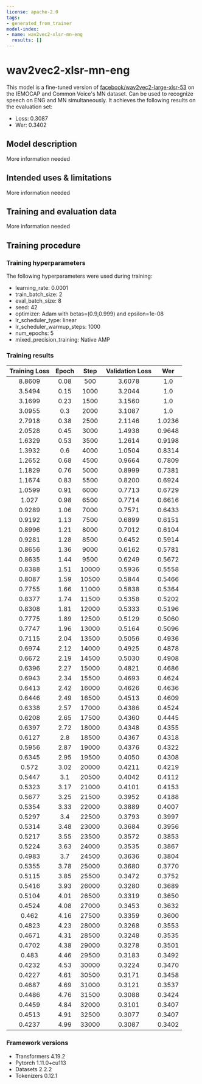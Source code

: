 ```yaml
---
license: apache-2.0
tags:
- generated_from_trainer
model-index:
- name: wav2vec2-xlsr-mn-eng
  results: []
---
```


<!-- This model card has been generated automatically according to the information the Trainer had access to. You
should probably proofread and complete it, then remove this comment. -->

# wav2vec2-xlsr-mn-eng

This model is a fine-tuned version of [facebook/wav2vec2-large-xlsr-53](https://huggingface.co/facebook/wav2vec2-large-xlsr-53) on the IEMOCAP and Common Voice's MN dataset. Can be used to recognize speech on ENG and MN simultaneously.
It achieves the following results on the evaluation set:
- Loss: 0.3087
- Wer: 0.3402

## Model description

More information needed

## Intended uses & limitations

More information needed

## Training and evaluation data

More information needed

## Training procedure

### Training hyperparameters

The following hyperparameters were used during training:
- learning_rate: 0.0001
- train_batch_size: 2
- eval_batch_size: 8
- seed: 42
- optimizer: Adam with betas=(0.9,0.999) and epsilon=1e-08
- lr_scheduler_type: linear
- lr_scheduler_warmup_steps: 1000
- num_epochs: 5
- mixed_precision_training: Native AMP

### Training results

| Training Loss | Epoch | Step  | Validation Loss | Wer    |
|:-------------:|:-----:|:-----:|:---------------:|:------:|
| 8.8609        | 0.08  | 500   | 3.6078          | 1.0    |
| 3.5494        | 0.15  | 1000  | 3.2044          | 1.0    |
| 3.1699        | 0.23  | 1500  | 3.1560          | 1.0    |
| 3.0955        | 0.3   | 2000  | 3.1087          | 1.0    |
| 2.7918        | 0.38  | 2500  | 2.1146          | 1.0236 |
| 2.0528        | 0.45  | 3000  | 1.4938          | 0.9648 |
| 1.6329        | 0.53  | 3500  | 1.2614          | 0.9198 |
| 1.3932        | 0.6   | 4000  | 1.0504          | 0.8314 |
| 1.2652        | 0.68  | 4500  | 0.9664          | 0.7809 |
| 1.1829        | 0.76  | 5000  | 0.8999          | 0.7381 |
| 1.1674        | 0.83  | 5500  | 0.8200          | 0.6924 |
| 1.0599        | 0.91  | 6000  | 0.7713          | 0.6729 |
| 1.027         | 0.98  | 6500  | 0.7714          | 0.6616 |
| 0.9289        | 1.06  | 7000  | 0.7571          | 0.6433 |
| 0.9192        | 1.13  | 7500  | 0.6899          | 0.6151 |
| 0.8996        | 1.21  | 8000  | 0.7012          | 0.6104 |
| 0.9281        | 1.28  | 8500  | 0.6452          | 0.5914 |
| 0.8656        | 1.36  | 9000  | 0.6162          | 0.5781 |
| 0.8635        | 1.44  | 9500  | 0.6249          | 0.5672 |
| 0.8388        | 1.51  | 10000 | 0.5936          | 0.5558 |
| 0.8087        | 1.59  | 10500 | 0.5844          | 0.5466 |
| 0.7755        | 1.66  | 11000 | 0.5838          | 0.5364 |
| 0.8377        | 1.74  | 11500 | 0.5358          | 0.5202 |
| 0.8308        | 1.81  | 12000 | 0.5333          | 0.5196 |
| 0.7775        | 1.89  | 12500 | 0.5129          | 0.5060 |
| 0.7747        | 1.96  | 13000 | 0.5164          | 0.5096 |
| 0.7115        | 2.04  | 13500 | 0.5056          | 0.4936 |
| 0.6974        | 2.12  | 14000 | 0.4925          | 0.4878 |
| 0.6672        | 2.19  | 14500 | 0.5030          | 0.4908 |
| 0.6396        | 2.27  | 15000 | 0.4821          | 0.4686 |
| 0.6943        | 2.34  | 15500 | 0.4693          | 0.4624 |
| 0.6413        | 2.42  | 16000 | 0.4626          | 0.4636 |
| 0.6446        | 2.49  | 16500 | 0.4513          | 0.4609 |
| 0.6338        | 2.57  | 17000 | 0.4386          | 0.4524 |
| 0.6208        | 2.65  | 17500 | 0.4360          | 0.4445 |
| 0.6397        | 2.72  | 18000 | 0.4348          | 0.4355 |
| 0.6127        | 2.8   | 18500 | 0.4367          | 0.4318 |
| 0.5956        | 2.87  | 19000 | 0.4376          | 0.4322 |
| 0.6345        | 2.95  | 19500 | 0.4050          | 0.4308 |
| 0.572         | 3.02  | 20000 | 0.4211          | 0.4219 |
| 0.5447        | 3.1   | 20500 | 0.4042          | 0.4112 |
| 0.5323        | 3.17  | 21000 | 0.4101          | 0.4153 |
| 0.5677        | 3.25  | 21500 | 0.3952          | 0.4188 |
| 0.5354        | 3.33  | 22000 | 0.3889          | 0.4007 |
| 0.5297        | 3.4   | 22500 | 0.3793          | 0.3997 |
| 0.5314        | 3.48  | 23000 | 0.3684          | 0.3956 |
| 0.5217        | 3.55  | 23500 | 0.3572          | 0.3853 |
| 0.5224        | 3.63  | 24000 | 0.3535          | 0.3867 |
| 0.4983        | 3.7   | 24500 | 0.3636          | 0.3804 |
| 0.5355        | 3.78  | 25000 | 0.3680          | 0.3770 |
| 0.5115        | 3.85  | 25500 | 0.3472          | 0.3752 |
| 0.5416        | 3.93  | 26000 | 0.3280          | 0.3689 |
| 0.5104        | 4.01  | 26500 | 0.3319          | 0.3650 |
| 0.4524        | 4.08  | 27000 | 0.3453          | 0.3632 |
| 0.462         | 4.16  | 27500 | 0.3359          | 0.3600 |
| 0.4823        | 4.23  | 28000 | 0.3268          | 0.3553 |
| 0.4671        | 4.31  | 28500 | 0.3248          | 0.3535 |
| 0.4702        | 4.38  | 29000 | 0.3278          | 0.3501 |
| 0.483         | 4.46  | 29500 | 0.3183          | 0.3492 |
| 0.4232        | 4.53  | 30000 | 0.3224          | 0.3470 |
| 0.4227        | 4.61  | 30500 | 0.3171          | 0.3458 |
| 0.4687        | 4.69  | 31000 | 0.3121          | 0.3537 |
| 0.4486        | 4.76  | 31500 | 0.3088          | 0.3424 |
| 0.4459        | 4.84  | 32000 | 0.3101          | 0.3407 |
| 0.4513        | 4.91  | 32500 | 0.3077          | 0.3407 |
| 0.4237        | 4.99  | 33000 | 0.3087          | 0.3402 |


### Framework versions

- Transformers 4.19.2
- Pytorch 1.11.0+cu113
- Datasets 2.2.2
- Tokenizers 0.12.1
